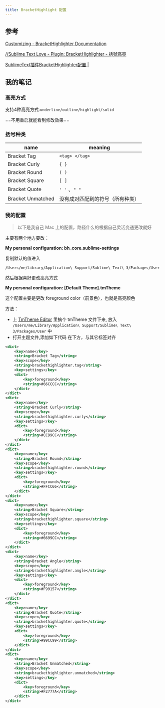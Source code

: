 ```yaml
---
title: BracketHighlight 配置
---
```


## 参考

[Customizing - BracketHighlighter Documentation](https://facelessuser.github.io/BracketHighlighter/customize/#configuring-highlight-style)

[//Sublime Text Love - Plugin: BracketHighlighter - 括號高亮](http://sublimetextlove.tumblr.com/post/42363199041/brackethighlighter)

[SublimeText插件BracketHighlighter配置 |](http://www.darkpool.net/archives/95)

## 我的笔记

### 高亮方式

支持4种高亮方式:`underline/outline/highlight/solid`

==不用重启就能看到修改效果==

### 括号种类

| name              | meaning          |
| ----------------- | ---------------- |
| Bracket Tag       | `<tag> </tag>`   |
| Bracket Curly     | `{ }`            |
| Bracket Round     | `( )`            |
| Bracket Square    | `[ ]`            |
| Bracket Quote     | `' '` 、`" "`     |
| Bracket Unmatched | 没有成对匹配到的符号（所有种类） |

### 我的配置

> 以下是我自己 Mac 上的配置，路径什么的根据自己灵活变通更改就好

主要有两个地方要改：

**My personal configuration: bh_core.sublime-settings**

复制默认的值进入

`/Users/me/Library/Application\ Support/Sublime\ Text\ 3/Packages/User`

然后根据喜好更改高亮方式

**My personal configuration: [Default Theme].tmTheme**

这个配置主要是更改 foreground color（前景色），也就是高亮颜色

方法：

* 上 [TmTheme Editor](https://tmtheme-editor.herokuapp.com/#!/editor/theme/Monokai) 里搞个 tmTheme 文件下来, 放入 `/Users/me/Library/Application\ Support/Sublime\ Text\ 3/Packages/User` 中
* 打开主题文件,添加如下代码 在<array>下方，与其它<dict>标签对齐

```xml
<dict>
    <key>name</key>
    <string>Bracket Tag</string>
    <key>scope</key>
    <string>brackethighlighter.tag</string>
    <key>settings</key>
    <dict>
        <key>foreground</key>
        <string>#66CCCC</string>
    </dict>
</dict>
<dict>
    <key>name</key>
    <string>Bracket Curly</string>
    <key>scope</key>
    <string>brackethighlighter.curly</string>
    <key>settings</key>
    <dict>
        <key>foreground</key>
        <string>#CC99CC</string>
    </dict>
</dict>
<dict>
    <key>name</key>
    <string>Bracket Round</string>
    <key>scope</key>
    <string>brackethighlighter.round</string>
    <key>settings</key>
    <dict>
        <key>foreground</key>
        <string>#FFCC66</string>
    </dict>
</dict>
<dict>
    <key>name</key>
    <string>Bracket Square</string>
    <key>scope</key>
    <string>brackethighlighter.square</string>
    <key>settings</key>
    <dict>
        <key>foreground</key>
        <string>#6699CC</string>
    </dict>
</dict>
<dict>
    <key>name</key>
    <string>Bracket Angle</string>
    <key>scope</key>
    <string>brackethighlighter.angle</string>
    <key>settings</key>
    <dict>
        <key>foreground</key>
        <string>#F99157</string>
    </dict>
</dict>
<dict>
    <key>name</key>
    <string>Bracket Quote</string>
    <key>scope</key>
    <string>brackethighlighter.quote</string>
    <key>settings</key>
    <dict>
        <key>foreground</key>
        <string>#99CC99</string>
    </dict>
</dict>
<dict>
    <key>name</key>
    <string>Bracket Unmatched</string>
    <key>scope</key>
    <string>brackethighlighter.unmatched</string>
    <key>settings</key>
    <dict>
        <key>foreground</key>
        <string>#F2777A</string>
    </dict>
</dict>
```

